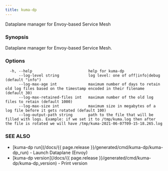 ```yaml
---
title: kuma-dp
---
```


Dataplane manager for Envoy-based Service Mesh

### Synopsis

Dataplane manager for Envoy-based Service Mesh.

### Options

```
  -h, --help                         help for kuma-dp
      --log-level string             log level: one of off|info|debug (default "info")
      --log-max-age int              maximum number of days to retain old log files based on the timestamp encoded in their filename (default 30)
      --log-max-retained-files int   maximum number of the old log files to retain (default 1000)
      --log-max-size int             maximum size in megabytes of a log file before it gets rotated (default 100)
      --log-output-path string       path to the file that will be filled with logs. Example: if we set it to /tmp/kuma.log then after the file is rotated we will have /tmp/kuma-2021-06-07T09-15-18.265.log
```

### SEE ALSO

* [kuma-dp run](/docs/{{ page.release }}/generated/cmd/kuma-dp/kuma-dp_run)	 - Launch Dataplane (Envoy)
* [kuma-dp version](/docs/{{ page.release }}/generated/cmd/kuma-dp/kuma-dp_version)	 - Print version

